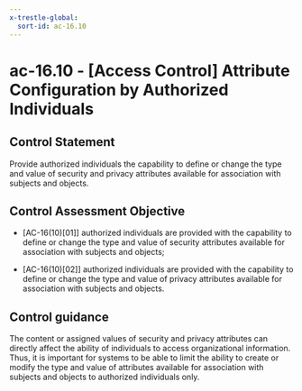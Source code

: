 ```yaml
---
x-trestle-global:
  sort-id: ac-16.10
---
```


# ac-16.10 - \[Access Control\] Attribute Configuration by Authorized Individuals

## Control Statement

Provide authorized individuals the capability to define or change the type and value of security and privacy attributes available for association with subjects and objects.

## Control Assessment Objective

- \[AC-16(10)[01]\] authorized individuals are provided with the capability to define or change the type and value of security attributes available for association with subjects and objects;

- \[AC-16(10)[02]\] authorized individuals are provided with the capability to define or change the type and value of privacy attributes available for association with subjects and objects.

## Control guidance

The content or assigned values of security and privacy attributes can directly affect the ability of individuals to access organizational information. Thus, it is important for systems to be able to limit the ability to create or modify the type and value of attributes available for association with subjects and objects to authorized individuals only.
